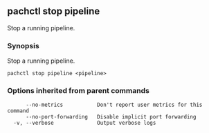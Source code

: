 ## pachctl stop pipeline

Stop a running pipeline.

### Synopsis


Stop a running pipeline.

```
pachctl stop pipeline <pipeline>
```

### Options inherited from parent commands

```
      --no-metrics           Don't report user metrics for this command
      --no-port-forwarding   Disable implicit port forwarding
  -v, --verbose              Output verbose logs
```

